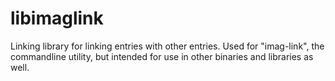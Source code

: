 # libimaglink

Linking library for linking entries with other entries. Used for "imag-link",
the commandline utility, but intended for use in other binaries and libraries as
well.
